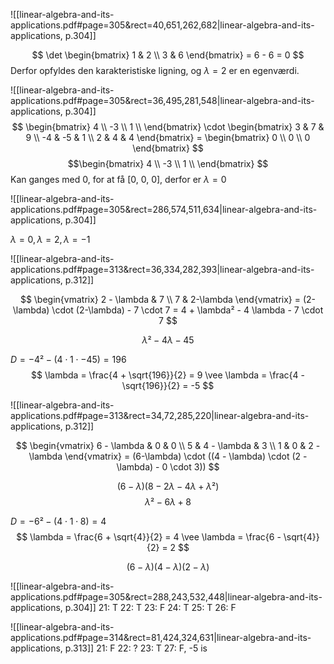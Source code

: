 ![[linear-algebra-and-its-applications.pdf#page=305&rect=40,651,262,682|linear-algebra-and-its-applications, p.304]]

$$
\det
\begin{bmatrix}
1 & 2 \\
3 & 6
\end{bmatrix}
= 6 - 6 = 0
$$
Derfor opfyldes den karakteristiske ligning, og $\lambda = 2$ er en egenværdi.

![[linear-algebra-and-its-applications.pdf#page=305&rect=36,495,281,548|linear-algebra-and-its-applications, p.304]]
$$
\begin{bmatrix}
4 \\
-3 \\
1 \\
\end{bmatrix} \cdot \begin{bmatrix}
3 & 7 & 9 \\
-4 & -5 & 1 \\
2 & 4 & 4
\end{bmatrix} = \begin{bmatrix}
0 \\
0 \\
0
\end{bmatrix}
$$
$$\begin{bmatrix}
4 \\
-3 \\
1 \\
\end{bmatrix}
$$
Kan ganges med 0, for at få [0, 0, 0], derfor er $\lambda = 0$


![[linear-algebra-and-its-applications.pdf#page=305&rect=286,574,511,634|linear-algebra-and-its-applications, p.304]]

$\lambda = 0, \lambda = 2, \lambda = -1$ 

![[linear-algebra-and-its-applications.pdf#page=313&rect=36,334,282,393|linear-algebra-and-its-applications, p.312]]

$$
\begin{vmatrix}
2 - \lambda & 7 \\
7 & 2-\lambda
\end{vmatrix} = 
(2-\lambda) \cdot (2-\lambda) - 7 \cdot 7 = 4 + \lambda² - 4 \lambda - 7 \cdot 7
$$

$$
\lambda² - 4\lambda - 45
$$


$D = -4² - (4 \cdot 1 \cdot -45) = 196$
$$
\lambda = \frac{4 + \sqrt{196}}{2} = 9 \vee
\lambda = \frac{4 - \sqrt{196}}{2} = -5
$$

![[linear-algebra-and-its-applications.pdf#page=313&rect=34,72,285,220|linear-algebra-and-its-applications, p.312]]

$$
\begin{vmatrix}
6 - \lambda & 0 & 0 \\
5 & 4 - \lambda & 3 \\
1 & 0 & 2 - \lambda
\end{vmatrix} = (6-\lambda) \cdot ((4 - \lambda) \cdot (2 - \lambda) - 0 \cdot 3))
$$

$$
(6-\lambda)(8 - 2 \lambda - 4 \lambda + \lambda²)
$$
$$
\lambda² - 6 \lambda + 8
$$

$D = -6² - (4 \cdot 1 \cdot 8) = 4$
$$
\lambda = \frac{6 + \sqrt{4}}{2} = 4 \vee
\lambda = \frac{6 - \sqrt{4}}{2} = 2
$$

$$
(6-\lambda)(4-\lambda)(2-\lambda)
$$

![[linear-algebra-and-its-applications.pdf#page=305&rect=288,243,532,448|linear-algebra-and-its-applications, p.304]]
21: T
22: T
23: F
24: T
25: T
26: F

![[linear-algebra-and-its-applications.pdf#page=314&rect=81,424,324,631|linear-algebra-and-its-applications, p.313]]
21: F
22: ?
23: T
27: F, -5 is